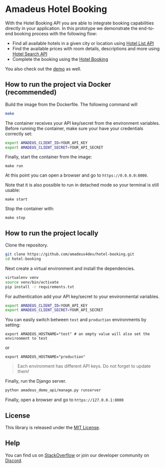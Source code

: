 # Amadeus Hotel Booking

With the Hotel Booking API you are able to integrate booking capabilities directly in your application. In this prototype we demonstrate the end-to-end booking process with the following flow: 

- Find all available hotels in a given city or location using [Hotel List API](https://developers.amadeus.com/self-service/category/hotel/api-doc/hotel-search/api-reference)
- Find the available prices with room details, descriptions and more using [Hotel Search API](https://developers.amadeus.com/self-service/category/hotel/api-doc/hotel-search/api-reference)
- Complete the booking using the [Hotel Booking](https://developers.amadeus.com/self-service/category/hotel/api-doc/hotel-booking/api-reference)

You also check out the [demo](https://web-production-b653.up.railway.app/book_hotel/DF2S7T6FRE) as well.

## How to run the project via Docker (recommended)

Build the image from the Dockerfile. The following command will 

```sh
make
```

The container receives your API key/secret from the environment variables.
Before running the container, make sure your have your credentials correctly
set:

```sh
export AMADEUS_CLIENT_ID=YOUR_API_KEY
export AMADEUS_CLIENT_SECRET=YOUR_API_SECRET
```

Finally, start the container from the image:

```
make run
```

At this point you can open a browser and go to `https://0.0.0.0:8000`.

Note that it is also possible to run in detached mode so your terminal is still
usable:

```
make start
```

Stop the container with:

```
make stop
```

## How to run the project locally

Clone the repository.

```sh
git clone https://github.com/amadeus4dev/hotel-booking.git
cd hotel-booking
```

Next create a virtual environment and install the dependencies.

```sh
virtualenv venv
source venv/bin/activate
pip install -r requirements.txt
```

For authentication add your API key/secret to your environmental variables.

```sh
export AMADEUS_CLIENT_ID=YOUR_API_KEY
export AMADEUS_CLIENT_SECRET=YOUR_API_SECRET
```

You can easily switch between `test` and `production` environments by setting:

```
export AMADEUS_HOSTNAME="test" # an empty value will also set the environment to test
```

or

```
export AMADEUS_HOSTNAME="production"
```

> Each environment has different API keys. Do not forget to update them!

Finally, run the Django server.

```sh
python amadeus_demo_api/manage.py runserver
```

Finally, open a browser and go to `https://127.0.0.1:8000`

## License

This library is released under the [MIT License](LICENSE).

## Help

You can find us on [StackOverflow](https://stackoverflow.com/questions/tagged/amadeus) or join our developer community on
[Discord](https://discord.gg/cVrFBqx).
